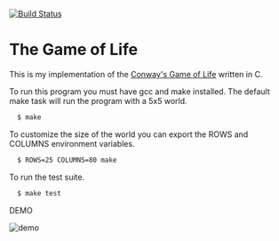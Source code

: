[![Build Status](https://travis-ci.org/mokhan/gol_c.svg?branch=master)](https://travis-ci.org/mokhan/gol_c)

# The Game of Life

This is my implementation of the 
[Conway's Game of Life](https://en.wikipedia.org/wiki/Conway%27s_Game_of_Life) written 
in C.

To run this program you must have gcc and make installed. The default
make task will run the program with a 5x5 world.

```bash
  $ make
```

To customize the size of the world you can export the ROWS and COLUMNS
environment variables.

```bash
  $ ROWS=25 COLUMNS=80 make
```

To run the test suite.

```bash
  $ make test
```

DEMO

![demo](https://cloud.githubusercontent.com/assets/80475/5604268/fd77a624-936e-11e4-9a79-95f4d3fe677b.gif)
